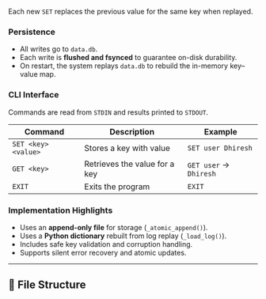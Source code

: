 Each new `SET` replaces the previous value for the same key when replayed.

### Persistence
- All writes go to `data.db`.
- Each write is **flushed and fsynced** to guarantee on-disk durability.
- On restart, the system replays `data.db` to rebuild the in-memory key–value map.

### CLI Interface
Commands are read from `STDIN` and results printed to `STDOUT`.

| Command | Description | Example |
|----------|--------------|----------|
| `SET <key> <value>` | Stores a key with value | `SET user Dhiresh` |
| `GET <key>` | Retrieves the value for a key | `GET user` → `Dhiresh` |
| `EXIT` | Exits the program | `EXIT` |

### Implementation Highlights
- Uses an **append-only file** for storage (`_atomic_append()`).
- Uses a **Python dictionary** rebuilt from log replay (`_load_log()`).
- Includes safe key validation and corruption handling.
- Supports silent error recovery and atomic updates.

---

## 🧩 File Structure

